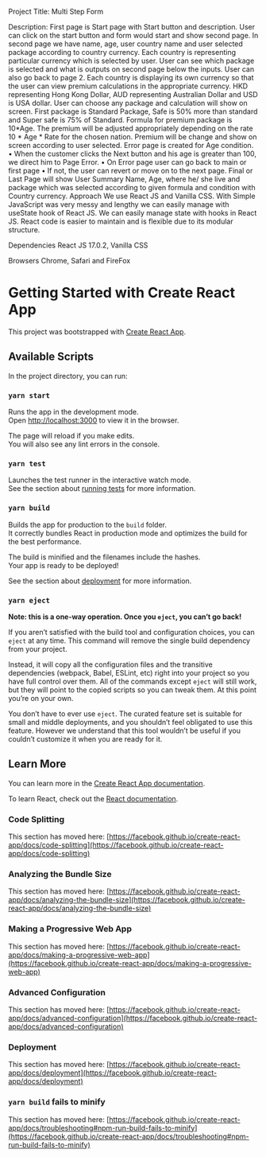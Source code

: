 Project Title: 
Multi Step Form

Description: 
First page is Start page with Start button and description. User can click on the start button and form would start and show second page. In second page we have name, age, user country name and user selected package according to country currency. Each country is representing particular currency which is selected by user. User can see which package is selected and what is outputs on second page below the inputs. User can also go back to page 2. Each country is displaying its own currency so that the user can view premium calculations in the appropriate currency. HKD representing Hong Kong Dollar, AUD representing Australian Dollar and USD is USA dollar. User can choose any package and calculation will show on screen. First package is Standard Package, Safe is 50% more than standard and Super safe is 75% of Standard. Formula for premium package is 10*Age. The premium will be adjusted appropriately depending on the rate 10 * Age * Rate for the chosen nation. Premium will be change and show on screen according to user selected. Error page is created for Age condition.
•	When the customer clicks the Next button and his age is greater than 100, we direct him to Page Error.
•	On Error page user can go back to main or first page
•	If not, the user can revert or move on to the next page.
Final or Last Page will show User Summary Name, Age, where he/ she live and package which was selected according to given formula and condition with Country currency.
Approach
We use React JS and Vanilla CSS. With Simple JavaScript was very messy and lengthy we can easily manage with useState hook of React JS. We can easily manage state with hooks in React JS. React code is easier to maintain and is flexible due to its modular structure.

Dependencies
React JS 17.0.2, Vanilla CSS

Browsers
Chrome, Safari and FireFox




# Getting Started with Create React App

This project was bootstrapped with [Create React App](https://github.com/facebook/create-react-app).

## Available Scripts

In the project directory, you can run:

### `yarn start`

Runs the app in the development mode.\
Open [http://localhost:3000](http://localhost:3000) to view it in the browser.

The page will reload if you make edits.\
You will also see any lint errors in the console.

### `yarn test`

Launches the test runner in the interactive watch mode.\
See the section about [running tests](https://facebook.github.io/create-react-app/docs/running-tests) for more information.

### `yarn build`

Builds the app for production to the `build` folder.\
It correctly bundles React in production mode and optimizes the build for the best performance.

The build is minified and the filenames include the hashes.\
Your app is ready to be deployed!

See the section about [deployment](https://facebook.github.io/create-react-app/docs/deployment) for more information.

### `yarn eject`

**Note: this is a one-way operation. Once you `eject`, you can’t go back!**

If you aren’t satisfied with the build tool and configuration choices, you can `eject` at any time. This command will remove the single build dependency from your project.

Instead, it will copy all the configuration files and the transitive dependencies (webpack, Babel, ESLint, etc) right into your project so you have full control over them. All of the commands except `eject` will still work, but they will point to the copied scripts so you can tweak them. At this point you’re on your own.

You don’t have to ever use `eject`. The curated feature set is suitable for small and middle deployments, and you shouldn’t feel obligated to use this feature. However we understand that this tool wouldn’t be useful if you couldn’t customize it when you are ready for it.

## Learn More

You can learn more in the [Create React App documentation](https://facebook.github.io/create-react-app/docs/getting-started).

To learn React, check out the [React documentation](https://reactjs.org/).

### Code Splitting

This section has moved here: [https://facebook.github.io/create-react-app/docs/code-splitting](https://facebook.github.io/create-react-app/docs/code-splitting)

### Analyzing the Bundle Size

This section has moved here: [https://facebook.github.io/create-react-app/docs/analyzing-the-bundle-size](https://facebook.github.io/create-react-app/docs/analyzing-the-bundle-size)

### Making a Progressive Web App

This section has moved here: [https://facebook.github.io/create-react-app/docs/making-a-progressive-web-app](https://facebook.github.io/create-react-app/docs/making-a-progressive-web-app)

### Advanced Configuration

This section has moved here: [https://facebook.github.io/create-react-app/docs/advanced-configuration](https://facebook.github.io/create-react-app/docs/advanced-configuration)

### Deployment

This section has moved here: [https://facebook.github.io/create-react-app/docs/deployment](https://facebook.github.io/create-react-app/docs/deployment)

### `yarn build` fails to minify

This section has moved here: [https://facebook.github.io/create-react-app/docs/troubleshooting#npm-run-build-fails-to-minify](https://facebook.github.io/create-react-app/docs/troubleshooting#npm-run-build-fails-to-minify)
